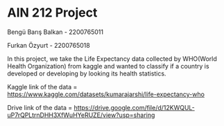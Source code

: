 # AIN 212 Project

Bengü Barış Balkan - 2200765011

Furkan Özyurt - 2200765018

In this project, we take the Life Expectancy data collected by WHO(World Health Organization) from kaggle and wanted to classify if a country is developed or developing by looking its health statistics.

Kaggle link of the data = https://www.kaggle.com/datasets/kumarajarshi/life-expectancy-who

Drive link of the data = https://drive.google.com/file/d/12KWQUL-uP7rQPLtrnDHH3XfWuHYeRUZE/view?usp=sharing
